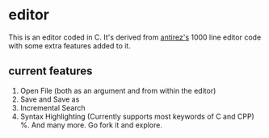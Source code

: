 # editor

This is an editor coded in C. It's derived from [antirez's](http://antirez.com/news/108) 1000 line editor code with some extra features added to it. 

## current features

1. Open File (both as an argument and from within the editor)
2. Save and Save as
3. Incremental Search
4. Syntax Highlighting (Currently supports most keywords of C and CPP)
%. And many more. Go fork it and explore.
